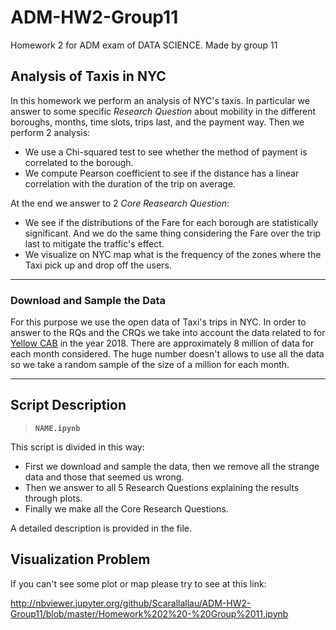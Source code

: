 # ADM-HW2-Group11
Homework 2 for ADM exam of DATA SCIENCE. Made by group 11

## Analysis of Taxis in NYC
In this homework we perform an analysis of NYC's taxis. In particular we answer to some specific *Research Question* about mobility in the different boroughs, months, time slots, trips last, and the payment way. Then we perform 2 analysis:

  - We use a Chi-squared test to see whether the method of payment is correlated to the borough.
  - We compute Pearson coefficient to see if the distance has a linear correlation with the duration of the trip on average.
  
At the end we answer to 2 *Core Reasearch Question*:

  - We see if the distributions of the Fare for each borough are statistically significant. And we do the same thing considering the Fare over the trip last to mitigate the traffic's effect.
  - We visualize on NYC map what is the frequency of the zones where the Taxi pick up and drop off the users.
 
********

### Download and Sample the Data
For this purpose we use the open data of Taxi's trips in NYC. In order to answer to the RQs and the CRQs we take into account the data related to for [Yellow CAB](http://www.nyc.gov/html/tlc/html/about/trip_record_data.shtml) in the year 2018.
There are approximately 8 million of data for each month considered. The huge number doesn't allows to use all the data so we take a random sample of the size of a million for each month.

********

## Script Description

> __`NAME.ipynb`__ 

This script is divided in this way:
- First we download and sample the data, then we remove all the strange data and those that seemed us wrong.
- Then we answer to all 5 Research Questions explaining the results through plots.
- Finally we make all the Core Research Questions.

A detailed description is provided in the file. 

## Visualization Problem

If you can't see some plot or map please try to see at this link: 

http://nbviewer.jupyter.org/github/Scarallallau/ADM-HW2-Group11/blob/master/Homework%202%20-%20Group%2011.ipynb

